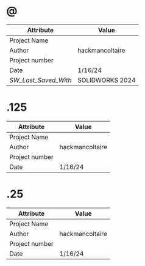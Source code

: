 # @
| Attribute | Value |
| ---  | ---     |
| Project Name |  |
| Author | hackmancoltaire |
| Project number |  |
| Date | 1/16/24 |
| _SW_Last_Saved_With_ | SOLIDWORKS 2024 |
# .125
| Attribute | Value |
| ---  | ---     |
| Project Name |  |
| Author | hackmancoltaire |
| Project number |  |
| Date | 1/16/24 |
# .25
| Attribute | Value |
| ---  | ---     |
| Project Name |  |
| Author | hackmancoltaire |
| Project number |  |
| Date | 1/16/24 |
